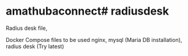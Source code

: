 # amathubaconnect# radiusdesk

Radius desk file,

Docker Compose files to be used nginx, mysql (Maria DB installation), radius desk (Try latest)

